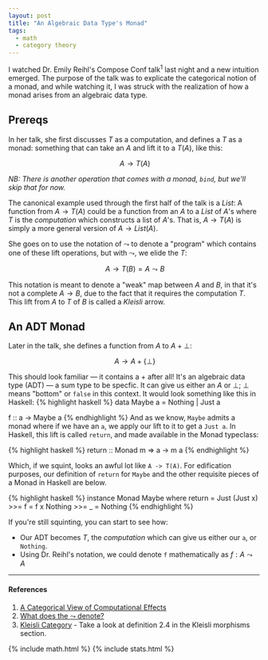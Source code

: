 ```yaml
---
layout: post
title: "An Algebraic Data Type's Monad"
tags:
  - math
  - category theory
---
```


I watched Dr. Emily Reihl's Compose Conf talk<sup>1</sup> last night and a new intuition emerged.  The purpose of the talk was to explicate the categorical notion of a monad, and while watching it, I was struck with the realization of how a monad arises from an algebraic data type.

## Prereqs

In her talk, she first discusses $T$ as a computation, and defines a $T$ as a monad: something that can take an $A$ and lift it to a $T(A)$, like this:

$$\
A \rightarrow T(A)
$$

_NB: There is another operation that comes with a monad, `bind`, but we'll skip that for now._

The canonical example used through the first half of the talk is a $List$: A function from $A \rightarrow T(A)$ could be a function from an $A$ to a $List$ of $A$'s where $T$ is the _computation_ which constructs a list of $A$'s. That is, $A \rightarrow T(A)$ is simply a more general version of $A \rightarrow List(A)$.

She goes on to use the notation of $\leadsto$ to denote a "program" which contains one of these lift operations, but with $\leadsto$, we elide the $T$:

$$\
A \rightarrow T(B) = A \leadsto B
$$

This notation is meant to denote a "weak" map between $A$ and $B$, in that it's not a complete $A \rightarrow B$, due to the fact that it requires the computation $T$. This lift from $A$ to $T$ of $B$ is called a _Kleisli_ arrow.

## An ADT Monad

Later in the talk, she defines a function from $A$ to $A + \bot$:

$$\
A \rightarrow A + \{\bot\}
$$

This should look familiar — it contains a $+$ after all! It's an algebraic data type (ADT) — a sum type to be specfic. It can give us either an $A$ or ${\bot}$; $\bot$ means "bottom" or `false` in this context.  It would look something like this in Haskell:
{% highlight haskell %}
data Maybe a = Nothing | Just a

f :: a -> Maybe a
{% endhighlight %}
And as we know, `Maybe` admits a monad where if we have an `a`, we apply our lift to it to get a `Just a`. In Haskell, this lift is called `return`, and made available in the Monad typeclass:

{% highlight haskell %}
return :: Monad m => a -> m a
{% endhighlight %}

Which, if we squint, looks an awful lot like `A -> T(A)`.  For edification purposes, our definition of `return` for `Maybe` and the other requisite pieces of a Monad in Haskell are below.

{% highlight haskell %}
instance Monad Maybe where
  return = Just
  (Just x) >>= f = f x
  Nothing >>= _ = Nothing
{% endhighlight %}

If you're still squinting, you can start to see how:

* Our ADT becomes $T$, the _computation_ which can give us either our `a`, or `Nothing`.
* Using Dr. Reihl's notation, we could denote `f` mathematically as $f : A \leadsto A$

---
#### References
1. [A Categorical View of Computational Effects](https://www.youtube.com/watch?v=6t6bsWVOIzs)
2. [What does the $\leadsto$ denote?](https://twitter.com/emilyriehl/status/893769689146433536)
3. [Kleisli Category](https://ncatlab.org/nlab/show/Kleisli+category) - Take a look at definition 2.4 in the Kleisli morphisms section.

{% include math.html %}
{% include stats.html %}
